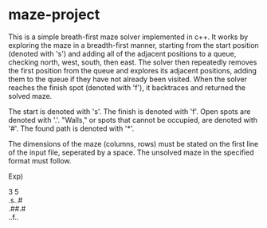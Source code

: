 # maze-project
This is a simple breath-first maze solver implemented in c++. It works by exploring the maze in a breadth-first manner, 
starting from the start position (denoted with 's') and adding all of the adjacent positions to a queue, checking north, west, south, 
then east. The solver then repeatedly removes the first position from the queue and explores its adjacent positions, adding 
them to the queue if they have not already been visited. When the solver reaches the finish spot (denoted with 'f'), it backtraces and 
returned the solved maze.

The start is denoted with 's'.
The finish is denoted with 'f'.
Open spots are denoted with '.'.
"Walls," or spots that cannot be occupied, are denoted with '#'.
The found path is denoted with '*'.

The dimensions of the maze (columns, rows) must be stated on the first line of the input file, seperated by a space.
The unsolved maze in the specified format must follow.

Exp)

3 5  
.s..#  
.##.#  
..f..
